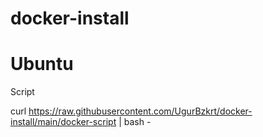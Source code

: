 # docker-install
# Ubuntu

Script

curl https://raw.githubusercontent.com/UgurBzkrt/docker-install/main/docker-script | bash -
